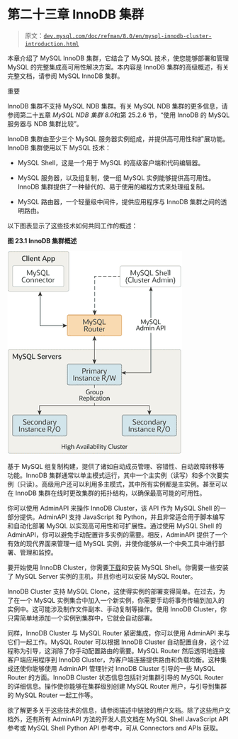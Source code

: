 # 第二十三章 InnoDB 集群

> 原文：[`dev.mysql.com/doc/refman/8.0/en/mysql-innodb-cluster-introduction.html`](https://dev.mysql.com/doc/refman/8.0/en/mysql-innodb-cluster-introduction.html)

本章介绍了 MySQL InnoDB 集群，它结合了 MySQL 技术，使您能够部署和管理 MySQL 的完整集成高可用性解决方案。本内容是 InnoDB 集群的高级概述，有关完整文档，请参阅 MySQL InnoDB 集群。

重要

InnoDB 集群不支持 MySQL NDB 集群。有关 MySQL NDB 集群的更多信息，请参阅第二十五章 *MySQL NDB 集群 8.0*和第 25.2.6 节，“使用 InnoDB 的 MySQL 服务器与 NDB 集群比较”。

InnoDB 集群由至少三个 MySQL 服务器实例组成，并提供高可用性和扩展功能。InnoDB 集群使用以下 MySQL 技术：

+   MySQL Shell，这是一个用于 MySQL 的高级客户端和代码编辑器。

+   MySQL 服务器，以及组复制，使一组 MySQL 实例能够提供高可用性。InnoDB 集群提供了一种替代的、易于使用的编程方式来处理组复制。

+   MySQL 路由器，一个轻量级中间件，提供应用程序与 InnoDB 集群之间的透明路由。

以下图表显示了这些技术如何共同工作的概述：

**图 23.1 InnoDB 集群概述**

![三个 MySQL 服务器被组合在一起形成一个高可用性集群。其中一个服务器是读/写主实例，另外两个是只读次要实例。组复制用于将数据从主实例复制到次要实例。MySQL 路由器连接客户端应用程序（在本例中是 MySQL 连接器）到主实例。](img/0255aa1af136e2d3e9907a0eff9512da.png)

基于 MySQL 组复制构建，提供了诸如自动成员管理、容错性、自动故障转移等功能。InnoDB 集群通常以单主模式运行，其中一个主实例（读写）和多个次要实例（只读）。高级用户还可以利用多主模式，其中所有实例都是主实例。甚至可以在 InnoDB 集群在线时更改集群的拓扑结构，以确保最高可能的可用性。

你可以使用 AdminAPI 来操作 InnoDB Cluster，该 API 作为 MySQL Shell 的一部分提供。AdminAPI 支持 JavaScript 和 Python，并且非常适合用于脚本编写和自动化部署 MySQL 以实现高可用性和可扩展性。通过使用 MySQL Shell 的 AdminAPI，你可以避免手动配置许多实例的需要。相反，AdminAPI 提供了一个有效的现代界面来管理一组 MySQL 实例，并使你能够从一个中央工具中进行部署、管理和监控。

要开始使用 InnoDB Cluster，你需要[下载](https://dev.mysql.com/downloads/shell/)和安装 MySQL Shell。你需要一些安装了 MySQL Server 实例的主机，并且你也可以安装 MySQL Router。

InnoDB Cluster 支持 MySQL Clone，这使得实例的部署变得简单。在过去，为了在一个 MySQL 实例集合中加入一个新实例，你需要手动将事务传输到加入的实例中。这可能涉及制作文件副本、手动复制等操作。使用 InnoDB Cluster，你只需简单地添加一个实例到集群中，它就会自动部署。

同样，InnoDB Cluster 与 MySQL Router 紧密集成，你可以使用 AdminAPI 来与它们一起工作。MySQL Router 可以根据 InnoDB Cluster 自动配置自身，这个过程称为引导，这消除了你手动配置路由的需要。MySQL Router 然后透明地连接客户端应用程序到 InnoDB Cluster，为客户端连接提供路由和负载均衡。这种集成还使你能够使用 AdminAPI 管理针对 InnoDB Cluster 引导的一些 MySQL Router 的方面。InnoDB Cluster 状态信息包括针对集群引导的 MySQL Router 的详细信息。操作使你能够在集群级别创建 MySQL Router 用户，与引导到集群的 MySQL Router 一起工作等。

欲了解更多关于这些技术的信息，请参阅描述中链接的用户文档。除了这些用户文档外，还有所有 AdminAPI 方法的开发人员文档在 MySQL Shell JavaScript API 参考或 MySQL Shell Python API 参考中，可从 Connectors and APIs 获取。
